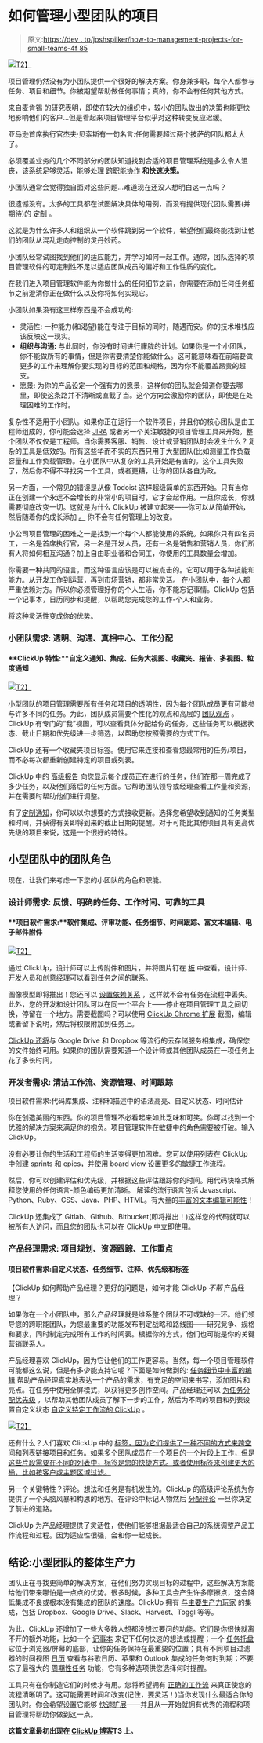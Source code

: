 # 如何管理小型团队的项目

> 原文:[https://dev . to/joshspilker/how-to-management-projects-for-small-teams-4f 85](https://dev.to/joshspilker/how-to-manage-projects-for-small-teams-4f85)

[![](../Images/c08578dfec4af948a740aa57faa63023.png)T2】](https://res.cloudinary.com/practicaldev/image/fetch/s--pnLboS6z--/c_limit%2Cf_auto%2Cfl_progressive%2Cq_auto%2Cw_880/https://clickup.com/blog/wp-content/uploads/2018/09/pm-for-small-teams.png)

项目管理仍然没有为小团队提供一个很好的解决方案。你身兼多职，每个人都参与任务、项目和细节。你被期望帮助做任何事情；真的，你不会有任何其他方式。

来自麦肯锡 的研究表明，即使在较大的组织中，较小的团队做出的决策也能更快地影响他们的客户...但是看起来项目管理平台似乎对这种转变反应迟缓。

亚马逊首席执行官杰夫·贝索斯有一句名言:任何需要超过两个披萨的团队都太大了。

必须覆盖业务的几个不同部分的团队知道找到合适的项目管理系统是多么令人沮丧，该系统足够灵活，能够处理 [跨职能协作](https://clickup.com/blog/cross-functional-teams/) **和快速决策。**

小团队通常会觉得独自面对这些问题...难道现在还没人想明白这一点吗？  

很遗憾没有。太多的工具都在试图解决具体的用例，而没有提供现代团队需要(并期待)的 [定制](https://clickup.com/custom-project-management) 。

这就是为什么许多人和组织从一个软件跳到另一个软件，希望他们最终能找到让他们的团队从混乱走向控制的灵丹妙药。

小团队经常试图找到他们的适应能力，并学习如何一起工作。通常，团队选择的项目管理软件的可定制性不足以适应团队成员的偏好和工作性质的变化。

在我们进入项目管理软件能为你做什么的任何细节之前，你需要在添加任何任务细节之前澄清你正在做什么以及你将如何实现它。

小团队如果没有这三样东西是不会成功的:

*   灵活性: 一种能力(和渴望)能在专注于目标的同时，随遇而安。你的技术堆栈应该反映这一现实。
*   **组织与沟通:** 与此同时，你没有时间进行朦胧的计划。如果你是一个小团队，你不能做所有的事情，但是你需要清楚你能做什么。这可能意味着在前端要做更多的工作来理解你要实现的目标的范围和规格，因为你不能覆盖昂贵的超支。
*   愿景: 为你的产品设定一个强有力的愿景，这样你的团队就会知道你要去哪里，即使这条路并不清晰或直截了当。这个方向会激励你的团队，即使是在处理困难的工作时。

复杂性不适用于小团队。如果你正在运行一个软件项目，并且你的核心团队是由工程师组成的，你可能会选择 [JIRA](https://clickup.com/jira-alternative) 或者另一个关注敏捷的项目管理工具来开始。整个团队不仅仅是工程师。当你需要客服、销售、设计或营销团队时会发生什么？复杂的工具是低效的。所有这些华而不实的东西只用于大型团队(比如测量工作负载容量和工作负载管理)。在小团队中从复杂的工具开始是有害的。这个工具失败了，然后你不得不寻找另一个工具，或者更糟，让你的团队各自为政。

另一方面，一个常见的错误是从像 Todoist 这样超级简单的东西开始。只有当你正在创建一个永远不会增长的非常小的项目时，它才会起作用。一旦你成长，你就需要彻底改变一切。这就是为什么 ClickUp 被建立起来——你可以从简单开始，然后随着你的成长添加 [。](https://clickup.com/blog/growing-team/) 你不会有任何管理上的改变。

小公司项目管理的困难之一是找到一个每个人都能使用的系统。如果你只有四名员工，一名是首席执行官，另一名是开发人员，还有一名是销售和营销人员，你们所有人将如何相互沟通？加上自由职业者和合同工，你使用的工具数量会增加。

你需要一种共同的语言，而这种语言应该是可以被点击的。它可以用于各种技能和能力。从开发工作到运营，再到市场营销，都非常灵活。 在小团队中，每个人都严重依赖对方。所以你必须管理好你的个人生活，你不能忘记事情。ClickUp 包括一个记事本，日历同步和提醒，以帮助您完成您的工作-个人和业务。

将这种灵活性变成你的优势。

### **小团队需求:** 透明、沟通、真相中心、工作分配

#### **ClickUp 特性:**自定义通知、集成、任务大视图、收藏夹、报告、多视图、粒度通知

[![](../Images/0fdc07b9681f0d853788904eba417422.png)T2】](https://res.cloudinary.com/practicaldev/image/fetch/s--8TyiLJhX--/c_limit%2Cf_auto%2Cfl_progressive%2Cq_66%2Cw_880/https://downloads.intercomcdn.com/i/o/63804174/9dab0ad74aac9068f03b21b4/notifications-granular.gif)

小型团队的项目管理需要所有任务和项目的透明性，因为每个团队成员更有可能参与许多不同的任务。为此，团队成员需要个性化的观点和高层的 [团队观点](https://clickup.com/views) 。ClickUp 有专门的“我”视图，可以查看具体分配给你的任务。这些任务可以根据状态、截止日期和优先级进一步筛选，以帮助您按照需要的方式工作。

ClickUp 还有一个收藏夹项目标签。使用它来连接和查看您最常用的任务/项目，而不必每次都重新创建特定的项目或列表。

ClickUp 中的 [高级报告](https://docs.clickup.com/features/reporting) 向您显示每个成员正在进行的任务，他们在那一周完成了多少任务，以及他们落后的任何方面。它帮助团队领导或经理查看工作量和资源，并在需要时帮助他们进行调整。

有了[定制通知](https://clickup.com/manage-your-notifications)，你可以以你想要的方式接收更新。选择您希望收到通知的任务类型和时间，并获得有关即将到来的截止日期的提醒。对于可能比其他项目具有更高优先级的项目来说，这是一个很好的特性。

## **小型团队中的团队角色**

现在，让我们来考虑一下您的小团队的角色和职能。

### **设计师需求:** 反馈、明确的任务、工作时间、可靠的工具

#### **项目软件需求:**软件集成、评审功能、任务细节、时间跟踪、富文本编辑、电子邮件附件

[![](../Images/882cde1735e98e4acf3eb975033ec239.png)T2】](https://res.cloudinary.com/practicaldev/image/fetch/s--wi21oiFS--/c_limit%2Cf_auto%2Cfl_progressive%2Cq_66%2Cw_880/https://downloads.intercomcdn.com/i/o/59144681/47594288989157cfeef3c2e1/Board_View.gif)

通过 ClickUp，设计师可以上传附件和图片，并将图片钉在 [板](https://docs.clickup.com/general/board-view) 中查看。设计师、开发人员和创意经理可以看到任务之间的联系。

图像模型即将推出！您还可以 [设置依赖关系](https://docs.clickup.com/tasks/task-dependencies) ，这样就不会有任务在流程中丢失。此外，您的开发和设计团队可以在同一个平台上——停止在项目管理工具之间切换，停留在一个地方。需要截图吗？可以使用 [ClickUp Chrome 扩展](https://clickup.com/blog/new-feature-clickup-chrome-extension/) 截图，编辑或者留下说明，然后将权限附加到任务上。

[ClickUp 还将](https://clickup.com/integrations)与 Google Drive 和 Dropbox 等流行的云存储服务相集成，确保您的文件始终可用。如果你的团队需要知道一个设计师或其他团队成员在一项任务上花了多长时间，

### **开发者需求:** 清洁工作流、资源管理、时间跟踪

项目软件需求:代码库集成、注释和描述中的语法高亮、自定义状态、时间估计

你在创造美丽的东西。你的项目管理不必看起来如此乏味和可笑。你可以找到一个优雅的解决方案来满足你的抱负。项目管理软件在敏捷中的角色需要被打破。输入 ClickUp。

没有必要让你的生活和工程师的生活变得更加困难。您可以使用列表在 ClickUp 中创建 sprints 和 epics，并使用 board view 设置更多的敏捷工作流程。

然后，你可以创建评估和优先级，并根据这些评估跟踪你的时间。用代码块格式解释您使用的任何语言-颜色编码更加清晰。 解读的流行语言包括 Javascript、Python、Ruby、CSS、Java、PHP、HTML。有大量的[丰富的文本编辑可能性](https://docs.clickup.com/tasks/rich-text-editing-possibilities)！

ClickUp 还集成了 Gitlab、Github、Bitbucket(即将推出！)这样您的代码就可以被所有人访问，而且您的团队也可以在 ClickUp 中立即使用。

### **产品经理需求:** 项目规划、资源跟踪、工作重点

#### **项目软件需求:自定义状态、任务细节、注释、优先级和标签**

【ClickUp 如何帮助产品经理？更好的问题是，如何才能 ClickUp *不帮* 产品经理？

如果你在一个小团队中，那么产品经理就是维系整个团队不可或缺的一环。他们领导您的跨职能团队，为您最重要的功能发布制定战略和路线图——研究竞争、规格和要求，同时制定完成所有工作的时间表。根据你的方式，他们也可能是你的关键营销联系人。

产品经理喜欢 ClickUp，因为它让他们的工作更容易。当然，每一个项目管理软件可能都这么说，但是有多少能支持它呢？下面是如何做到的: [任务细节中丰富的编辑](https://clickup.com/rich-text-editor) 帮助产品经理真实地表达一个产品的需求，有充足的空间来书写，添加图片和亮点。在任务中使用全屏模式，以获得更多创作空间。产品经理还可以 [为任务分配优先级](https://docs.clickup.com/features/priorities) ，以帮助其他团队成员了解下一步的工作，然后为不同的项目和列表设置自定义状态 [自定义特定工作流的 ClickUp](https://clickup.com/custom-project-management) 。

[![](../Images/e59a3f6e411ffa019e572e48c7d37ba8.png)T2】](https://res.cloudinary.com/practicaldev/image/fetch/s--cIZ_VJHP--/c_limit%2Cf_auto%2Cfl_progressive%2Cq_66%2Cw_880/https://downloads.intercomcdn.com/i/o/36039795/96d1ed7cc6b4b1f27aa84157/addtags.gif)

还有什么？人们喜欢 ClickUp 中的 [标签，因为它们提供了一种不同的方式来跨空间和列表链接项目和任务。如果多个团队成员在一个项目的一个片段上工作，但是这些片段需要在不同的列表中，标签是您的快捷方式。或者使用标签来创建更大的桶，比如按客户或主题区域过滤。](https://clickup.com/blog/use-tags-clickup/)

另一个关键特性？评论。想法和任务是有机发生的。ClickUp 的高级评论系统为你提供了一个头脑风暴和构思的地方。在评论中标记人物然后 [分配评论](https://docs.clickup.com/features/assigned-comments) 一旦你决定了前进的道路。

ClickUp 为产品经理提供了灵活性，使他们能够根据最适合自己的系统调整产品工作流程和过程。因为适应性很强，会和你一起成长。

## **结论:小型团队的整体生产力**

团队正在寻找更简单的解决方案，在他们努力实现目标的过程中，这些解决方案能给他们带来哪怕是一点点的优势。很多时候，多种工具会产生许多摩擦点，这会降低集成不良或根本没有集成的团队的速度。ClickUp 拥有 [与主要生产力玩家](https://clickup.com/integrations) 的集成，包括 Dropbox、Google Drive、Slack、Harvest、Toggl 等等。

为此，ClickUp 还增加了一些大多数人想都没想过要问的功能。它们是你很快就离不开的额外功能，比如一个 [记事本](https://clickup.com/notepad) 来记下任何快速的想法或提醒；一个 [任务托盘](https://clickup.com/task-tray) 它位于浏览器/屏幕的底部，让你的任务保持在最重要的位置；具有不同项目过滤器的时间视图 [日历](https://docs.clickup.com/features/time-view-calendar) 查看与谷歌日历、苹果和 Outlook 集成的任务何时到期；不要忘了最强大的 [周期性任务](https://clickup.com/recurring-tasks) 功能，它有多种选项供您选择何时提醒。

工具只有在你制造它们的时候才有用。您将希望拥有 [正确的工作流](https://clickup.com/blog/workflow-management/) 来真正使您的流程清晰明了。这可能需要时间和改变(记住，要灵活！)当你发现什么最适合你的团队时。你会希望设置它能够 [快速扩展](https://clickup.com/blog/growing-team/)——并且从一开始就拥有优秀的流程和项目管理将帮助你做到这一点。

**这篇文章最初出现在 [ClickUp 博客](https://clickup.com/blog)T3 上。**